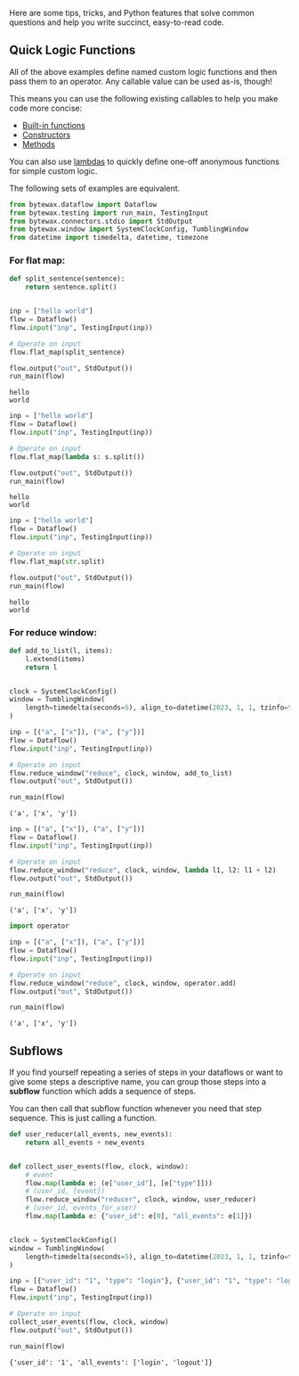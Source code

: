 Here are some tips, tricks, and Python features that solve common
questions and help you write succinct, easy-to-read code.

## Quick Logic Functions

All of the above examples define named custom logic functions and then
pass them to an operator.  Any callable value can be used as-is,
though!

This means you can use the following existing callables to help you
make code more concise:

- [Built-in functions](https://docs.python.org/3/library/functions.html)
- [Constructors](https://docs.python.org/3/tutorial/classes.html#class-objects)
- [Methods](https://docs.python.org/3/glossary.html#term-method)

You can also use
[lambdas](https://docs.python.org/3/tutorial/controlflow.html#lambda-expressions)
to quickly define one-off anonymous functions for simple custom logic.

The following sets of examples are equivalent.

```python
from bytewax.dataflow import Dataflow
from bytewax.testing import run_main, TestingInput
from bytewax.connectors.stdio import StdOutput
from bytewax.window import SystemClockConfig, TumblingWindow
from datetime import timedelta, datetime, timezone
```

### For flat map:

```python
def split_sentence(sentence):
    return sentence.split()


inp = ["hello world"]
flow = Dataflow()
flow.input("inp", TestingInput(inp))

# Operate on input
flow.flat_map(split_sentence)

flow.output("out", StdOutput())
run_main(flow)
```

```{testoutput}
hello
world
````

```python
inp = ["hello world"]
flow = Dataflow()
flow.input("inp", TestingInput(inp))

# Operate on input
flow.flat_map(lambda s: s.split())

flow.output("out", StdOutput())
run_main(flow)
```

```{testoutput}
hello
world
```

```python
inp = ["hello world"]
flow = Dataflow()
flow.input("inp", TestingInput(inp))

# Operate on input
flow.flat_map(str.split)

flow.output("out", StdOutput())
run_main(flow)
```

```{testoutput}
hello
world
```

### For reduce window:

```python
def add_to_list(l, items):
    l.extend(items)
    return l


clock = SystemClockConfig()
window = TumblingWindow(
    length=timedelta(seconds=5), align_to=datetime(2023, 1, 1, tzinfo=timezone.utc)
)

inp = [("a", ["x"]), ("a", ["y"])]
flow = Dataflow()
flow.input("inp", TestingInput(inp))

# Operate on input
flow.reduce_window("reduce", clock, window, add_to_list)
flow.output("out", StdOutput())

run_main(flow)
```

```{testoutput}
('a', ['x', 'y'])
```

```python
inp = [("a", ["x"]), ("a", ["y"])]
flow = Dataflow()
flow.input("inp", TestingInput(inp))

# Operate on input
flow.reduce_window("reduce", clock, window, lambda l1, l2: l1 + l2)
flow.output("out", StdOutput())

run_main(flow)
```

```{testoutput}
('a', ['x', 'y'])
```

```python
import operator

inp = [("a", ["x"]), ("a", ["y"])]
flow = Dataflow()
flow.input("inp", TestingInput(inp))

# Operate on input
flow.reduce_window("reduce", clock, window, operator.add)
flow.output("out", StdOutput())

run_main(flow)
```

```{testoutput}
('a', ['x', 'y'])
```

## Subflows

If you find yourself repeating a series of steps in your dataflows or
want to give some steps a descriptive name, you can group those steps
into a **subflow** function which adds a sequence of steps.

You can then call that subflow function whenever you need that step
sequence.  This is just calling a function.

```python
def user_reducer(all_events, new_events):
    return all_events + new_events


def collect_user_events(flow, clock, window):
    # event
    flow.map(lambda e: (e["user_id"], [e["type"]]))
    # (user_id, [event])
    flow.reduce_window("reducer", clock, window, user_reducer)
    # (user_id, events_for_user)
    flow.map(lambda e: {"user_id": e[0], "all_events": e[1]})


clock = SystemClockConfig()
window = TumblingWindow(
    length=timedelta(seconds=5), align_to=datetime(2023, 1, 1, tzinfo=timezone.utc)
)

inp = [{"user_id": "1", "type": "login"}, {"user_id": "1", "type": "logout"}]
flow = Dataflow()
flow.input("inp", TestingInput(inp))

# Operate on input
collect_user_events(flow, clock, window)
flow.output("out", StdOutput())

run_main(flow)
```

```{testoutput}
{'user_id': '1', 'all_events': ['login', 'logout']}
```
